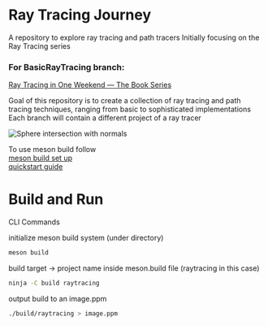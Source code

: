 # Ray Tracing Journey
A repository to explore ray tracing and path tracers
Initially focusing on the Ray Tracing series

### For BasicRayTracing branch:
[Ray Tracing in One Weekend — The Book Series](https://raytracing.github.io/books/RayTracingInOneWeekend.html)

Goal of this repository is to create a collection of ray tracing and path tracing techniques, ranging from basic to sophisticated implementations
Each branch will contain a different project of a ray tracer

![Sphere intersection with normals](https://github.com/NikosKaloritis/RayTracingJourney/assets/115344643/972082f3-233b-4f40-a57b-7930a025128e)


To use meson build follow <br>
[meson build set up](https://mesonbuild.com/SimpleStart.html) <br>
[quickstart guide](https://mesonbuild.com/Quick-guide.html)

# Build and Run
CLI Commands

initialize meson build system  (under directory)

```bash
meson build
```

build target -> project name inside meson.build file (raytracing in this case)

```bash
ninja -C build raytracing
```

output build to an image.ppm

```bash
./build/raytracing > image.ppm
```
